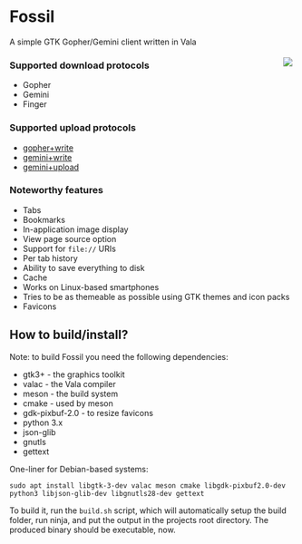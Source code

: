 # Fossil

A simple GTK Gopher/Gemini client written in Vala

<img src="https://cdn.discordapp.com/attachments/766326715244740618/824233938049695774/unknown.png" style="margin:5px;float:right">

### Supported download protocols
- Gopher
- Gemini
- Finger

### Supported upload protocols
- [gopher+write](https://alexschroeder.ch/wiki/2017-12-30_Gopher_Wiki)
- [gemini+write](https://alexschroeder.ch/wiki/2020-06-04_Gemini_Upload)
- [gemini+upload](https://alexschroeder.ch/wiki/Baschdels_spin_on_Gemini_uploading)

### Noteworthy features
- Tabs
- Bookmarks
- In-application image display
- View page source option
- Support for `file://` URIs
- Per tab history
- Ability to save everything to disk
- Cache
- Works on Linux-based smartphones
- Tries to be as themeable as possible using GTK themes and icon packs
- Favicons

## How to build/install?
Note: to build Fossil you need the following dependencies:
- gtk3+ - the graphics toolkit
- valac - the Vala compiler
- meson - the build system
- cmake - used by meson
- gdk-pixbuf-2.0 - to resize favicons
- python 3.x
- json-glib
- gnutls
- gettext

One-liner for Debian-based systems:

```
sudo apt install libgtk-3-dev valac meson cmake libgdk-pixbuf2.0-dev python3 libjson-glib-dev libgnutls28-dev gettext
```

To build it, run the `build.sh` script, which will automatically setup
the build folder, run ninja, and put the output in the projects root
directory. The produced binary should be executable, now.
